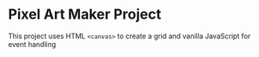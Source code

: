 # Pixel Art Maker Project

This project uses HTML `<canvas>` to create a grid and vanilla JavaScript for event handling
